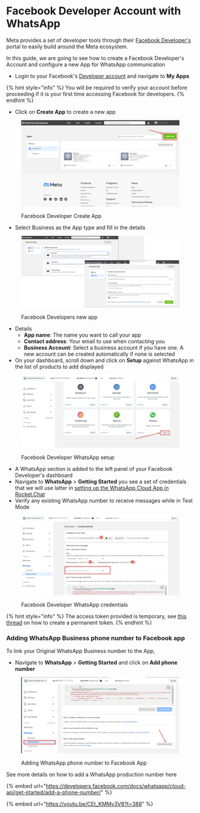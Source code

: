 # Facebook Developer Account with WhatsApp

Meta provides a set of developer tools through their [Facebook Developer's](http://developers.facebook.com/) portal to easily build around the Meta ecosystem.

In this guide, we are going to see how to create a Facebook Developer's Account and configure a new App for WhatsApp communication

* Login to your Facebook's [Developer account](http://developers.facebook.com) and navigate to **My Apps**

{% hint style="info" %}
You will be required to verify your account before proceeding if it is your first time accessing Facebook for developers.
{% endhint %}

* Click on **Create App** to create a new app

<figure><img src="../../../../.gitbook/assets/Facebook Developer Create App.png" alt=""><figcaption><p>Facebook Developer Create App</p></figcaption></figure>

* Select Business as the App type and fill in the details

&#x20;

<figure><img src="../../../../.gitbook/assets/Facebook Developers new app.png" alt=""><figcaption><p>Facebook Developers new app</p></figcaption></figure>

* Details
  * **App name**: The name you want to call your app
  * **Contact address**: Your email to use when contacting you
  * **Business Account**: Select a business account if you have one. A new account can be created automatically if none is selected
* On your dashboard, scroll down and click on **Setup** against WhatsApp in the list of products to add displayed

<figure><img src="../../../../.gitbook/assets/Facebook Developer WhatsApp setup.png" alt=""><figcaption><p>Facebook Developer WhatsApp setup</p></figcaption></figure>

* A WhatsApp section is added to the left panel of your Facebook Developer's dashboard
* Navigate to **WhatsApp** > **Getting Started** you see a set of credentials that we will use latter in [setting up the WhatsApp Cloud App in Rocket.Chat](whatsapp-cloud-app-configuration.md)
* Verify any existing WhatsApp number to receive messages while in Test Mode

<figure><img src="../../../../.gitbook/assets/Facebook Developer WhatsApp credentials.png" alt=""><figcaption><p>Facebook Developer WhatsApp credentials</p></figcaption></figure>

{% hint style="info" %}
The access token provided is temporary, see [this thread](https://stackoverflow.com/questions/72685327/how-to-get-permanent-token-for-using-whatsapp-cloud-api) on how to create a permanent token.
{% endhint %}

### Adding WhatsApp Business phone number to Facebook app

To link your Original WhatsApp Business number to the App,

* Navigate to **WhatsApp** > **Getting Started** and click on **Add phone number**

<figure><img src="../../../../.gitbook/assets/Adding WhatsApp phone number to Facebook App.png" alt=""><figcaption><p>Adding WhatsApp phone number to Facebook App</p></figcaption></figure>

See more details on how to add a WhatsApp production number here

{% embed url="https://developers.facebook.com/docs/whatsapp/cloud-api/get-started/add-a-phone-number/" %}

{% embed url="https://youtu.be/CEt_KMMv3V8?t=388" %}
